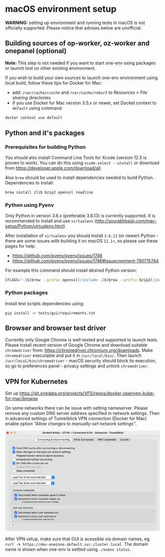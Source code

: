 # macOS environment setup

**WARNING:** setting up environment and running tests in macOS is not officially supported.
Please notice that advises below are unofficial.

## Building sources of op-worker, oz-worker and onepanel (optional)

**Note:** This step is not needed if you want to start one-env using packages or launch
test on other existing environment.

If you wish to build your own sources to launch one-env environment using local build,
follow these tips for Docker for Mac:
- add: `/var/cache/ccache` and `/var/cache/rebar3` to _Resources > File sharing_ directories
- if you use Docker for Mac version 3.5.x or newer, set Docket context to `default`
using command:
```sh
docker context use default
```

## Python and it's packages

### Prerequisites for building Python

You should also install Command Line Tools for Xcode (version 12.5 is proven to work).
You can do this using `xcode-select --install` or download from https://developer.apple.com/download/all.

Also `brew` should be used to install dependencies needed to build Python.
Dependencies to install:

```bash
brew install zlib bzip2 openssl readline
```

### Python using Pyenv

Only Python in version 3.6.x (preferable 3.6.13) is currently supported.
It is recommended to install and use `virtualenv`
(http://sourabhbajaj.com/mac-setup/Python/virtualenv.html)

After installation of `virtualenv` you should install `3.6.13` (or newer) Python - there
are some issues with building it on macOS `11.1+`, so please use these pages for help:
- https://github.com/pyenv/pyenv/issues/1746
- https://github.com/pyenv/pyenv/issues/1746#issuecomment-780715744

For example this command should install desired Python version:

```bash
CFLAGS="-I$(brew --prefix openssl)/include -I$(brew --prefix bzip2)/include -I$(brew --prefix readline)/include -I$(xcrun --show-sdk-path)/usr/include" LDFLAGS="-L$(brew --prefix openssl)/lib -L$(brew --prefix readline)/lib -L$(brew --prefix zlib)/lib -L$(brew --prefix bzip2)/lib" pyenv install --patch 3.6.13 < <(curl -sSL https://github.com/python/cpython/commit/8ea6353.patch\?full_index\=1)
```

### Python packages

Install test scripts dependencies using: 

```
pip install -r tests/gui/requirements.txt
```

## Browser and browser test driver

Currently only Google Chrome is well-tested and supported to launch tests.
Please install recent version of Google Chrome and download suitable `chromedriver` from:
https://chromedriver.chromium.org/downloads. Make `chromedriver` executable and put it in
`/usr/local/bin/`. Then launch `/usr/local/bin/chromedriver` - macOS security should
block its execution, so go to preferences panel - privacy settings and unlock `chromedriver`.

## VPN for Kubernetes

Set up https://git.onedata.org/projects/VFS/repos/docker-openvpn-kube-for-mac/browse

On some networks there can be issue with setting nameserver. Please remove any custom DNS
server address specified in network settings. Then in advanced settings of Tunnelblick
VPN connection (Docker for Mac) enable option _"Allow changes to manually-set network settings"_.

![Tunnelblick VPN settings](tests/gui/readme_assets/tunnelblick-allow-changes.png)

After VPN setup, make sure that GUI is acessible via domain names, eg.
`curl -k https://dev-onezone.default.svc.cluster.local`. The domain name is shown when
one-env is settled using `./onenv status`.